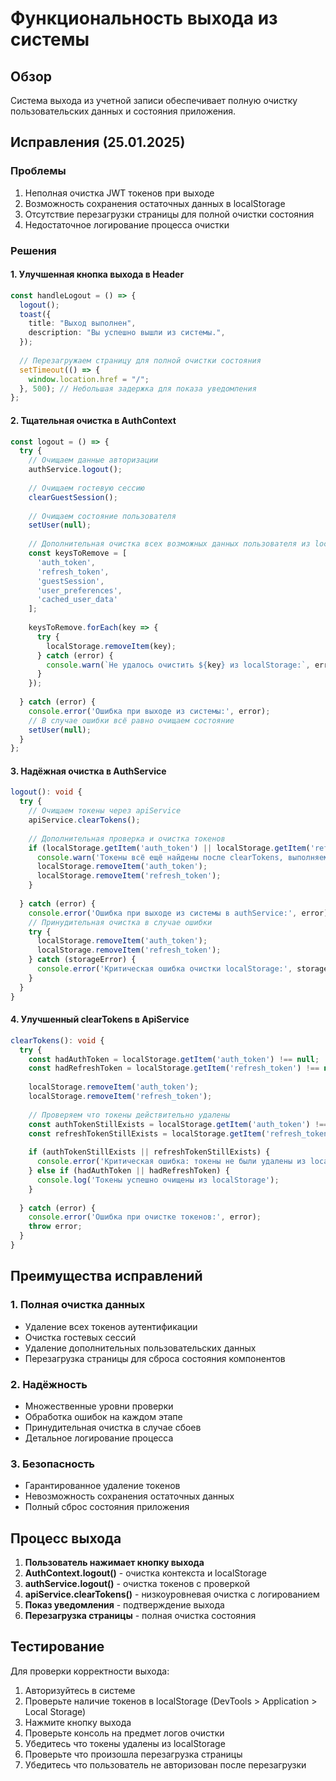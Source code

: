 # Функциональность выхода из системы

## Обзор
Система выхода из учетной записи обеспечивает полную очистку пользовательских данных и состояния приложения.

## Исправления (25.01.2025)

### Проблемы
1. Неполная очистка JWT токенов при выходе
2. Возможность сохранения остаточных данных в localStorage
3. Отсутствие перезагрузки страницы для полной очистки состояния
4. Недостаточное логирование процесса очистки

### Решения

#### 1. Улучшенная кнопка выхода в Header
```typescript
const handleLogout = () => {
  logout();
  toast({
    title: "Выход выполнен",
    description: "Вы успешно вышли из системы.",
  });
  
  // Перезагружаем страницу для полной очистки состояния
  setTimeout(() => {
    window.location.href = "/";
  }, 500); // Небольшая задержка для показа уведомления
};
```

#### 2. Тщательная очистка в AuthContext
```typescript
const logout = () => {
  try {
    // Очищаем данные авторизации
    authService.logout();
    
    // Очищаем гостевую сессию
    clearGuestSession();
    
    // Очищаем состояние пользователя
    setUser(null);
    
    // Дополнительная очистка всех возможных данных пользователя из localStorage
    const keysToRemove = [
      'auth_token',
      'refresh_token', 
      'guestSession',
      'user_preferences',
      'cached_user_data'
    ];
    
    keysToRemove.forEach(key => {
      try {
        localStorage.removeItem(key);
      } catch (error) {
        console.warn(`Не удалось очистить ${key} из localStorage:`, error);
      }
    });
    
  } catch (error) {
    console.error('Ошибка при выходе из системы:', error);
    // В случае ошибки всё равно очищаем состояние
    setUser(null);
  }
};
```

#### 3. Надёжная очистка в AuthService
```typescript
logout(): void {
  try {
    // Очищаем токены через apiService
    apiService.clearTokens();
    
    // Дополнительная проверка и очистка токенов
    if (localStorage.getItem('auth_token') || localStorage.getItem('refresh_token')) {
      console.warn('Токены всё ещё найдены после clearTokens, выполняем дополнительную очистку');
      localStorage.removeItem('auth_token');
      localStorage.removeItem('refresh_token');
    }
    
  } catch (error) {
    console.error('Ошибка при выходе из системы в authService:', error);
    // Принудительная очистка в случае ошибки
    try {
      localStorage.removeItem('auth_token');
      localStorage.removeItem('refresh_token');
    } catch (storageError) {
      console.error('Критическая ошибка очистки localStorage:', storageError);
    }
  }
}
```

#### 4. Улучшенный clearTokens в ApiService
```typescript
clearTokens(): void {
  try {
    const hadAuthToken = localStorage.getItem('auth_token') !== null;
    const hadRefreshToken = localStorage.getItem('refresh_token') !== null;
    
    localStorage.removeItem('auth_token');
    localStorage.removeItem('refresh_token');
    
    // Проверяем что токены действительно удалены
    const authTokenStillExists = localStorage.getItem('auth_token') !== null;
    const refreshTokenStillExists = localStorage.getItem('refresh_token') !== null;
    
    if (authTokenStillExists || refreshTokenStillExists) {
      console.error('Критическая ошибка: токены не были удалены из localStorage');
    } else if (hadAuthToken || hadRefreshToken) {
      console.log('Токены успешно очищены из localStorage');
    }
    
  } catch (error) {
    console.error('Ошибка при очистке токенов:', error);
    throw error;
  }
}
```

## Преимущества исправлений

### 1. Полная очистка данных
- Удаление всех токенов аутентификации
- Очистка гостевых сессий
- Удаление дополнительных пользовательских данных
- Перезагрузка страницы для сброса состояния компонентов

### 2. Надёжность
- Множественные уровни проверки
- Обработка ошибок на каждом этапе
- Принудительная очистка в случае сбоев
- Детальное логирование процесса

### 3. Безопасность
- Гарантированное удаление токенов
- Невозможность сохранения остаточных данных
- Полный сброс состояния приложения

## Процесс выхода

1. **Пользователь нажимает кнопку выхода**
2. **AuthContext.logout()** - очистка контекста и localStorage
3. **authService.logout()** - очистка токенов с проверкой
4. **apiService.clearTokens()** - низкоуровневая очистка с логированием
5. **Показ уведомления** - подтверждение выхода
6. **Перезагрузка страницы** - полная очистка состояния

## Тестирование

Для проверки корректности выхода:

1. Авторизуйтесь в системе
2. Проверьте наличие токенов в localStorage (DevTools > Application > Local Storage)
3. Нажмите кнопку выхода
4. Проверьте консоль на предмет логов очистки
5. Убедитесь что токены удалены из localStorage
6. Проверьте что произошла перезагрузка страницы
7. Убедитесь что пользователь не авторизован после перезагрузки 